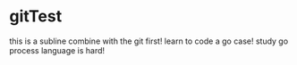 # gitTest
this is a subline combine with the git first!
learn to code a go case!
study go process language is hard!
